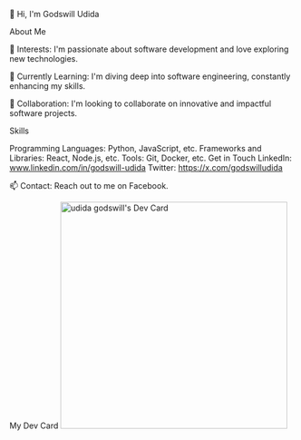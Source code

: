 👋 Hi, I'm Godswill Udida

About Me

👀 Interests: I'm passionate about software development and love exploring new technologies.

🌱 Currently Learning: I'm diving deep into software engineering, constantly enhancing my skills.

💞️ Collaboration: I'm looking to collaborate on innovative and impactful software projects.

Skills

Programming Languages: Python, JavaScript, etc.
Frameworks and Libraries: React, Node.js, etc.
Tools: Git, Docker, etc.
Get in Touch
LinkedIn: www.linkedin.com/in/godswill-udida
Twitter: https://x.com/godswilludida

📫 Contact: Reach out to me on Facebook.

My Dev Card
<a href="https://app.daily.dev/GodswillUdida">
  <img src="https://api.daily.dev/devcards/a7265cff7fb4468193bbbc4070962ea5.png?r=k2f" width="400" alt="udida godswill's Dev Card"/>
</a>


